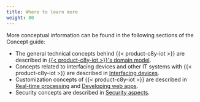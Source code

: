 ```yaml
---
title: Where to learn more
weight: 80
---
```


More conceptual information can be found in the following sections of the Concept guide:

* The general technical concepts behind {{< product-c8y-iot >}} are described in [{{< product-c8y-iot >}}'s domain model](/concepts/domain-model).
* Concepts related to interfacing devices and other IT systems with {{< product-c8y-iot >}} are described in [Interfacing devices](/concepts/interfacing-devices).
* Customization concepts of {{< product-c8y-iot >}} are described in [Real-time processing](/concepts/realtime) and [Developing web apps](/concepts/applications).
* Security concepts are described in [Security aspects](/concepts/security).
